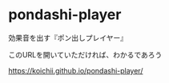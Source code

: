 # pondashi-player
効果音を出す『ポン出しプレイヤー』

このURLを開いていただければ、わかるであろう

https://koichii.github.io/pondashi-player/
